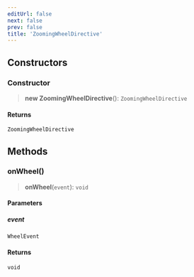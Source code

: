 ```yaml
---
editUrl: false
next: false
prev: false
title: 'ZoomingWheelDirective'
---
```


## Constructors

### Constructor

> **new ZoomingWheelDirective**(): `ZoomingWheelDirective`

#### Returns

`ZoomingWheelDirective`

## Methods

### onWheel()

> **onWheel**(`event`): `void`

#### Parameters

##### event

`WheelEvent`

#### Returns

`void`
